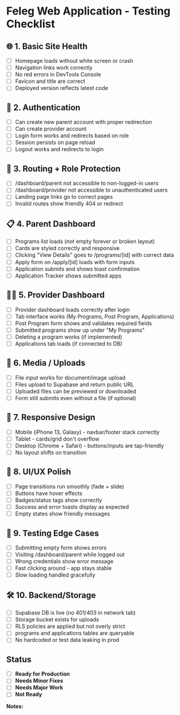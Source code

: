 # Feleg Web Application - Testing Checklist

## 🌐 1. Basic Site Health
- [ ] Homepage loads without white screen or crash
- [ ] Navigation links work correctly
- [ ] No red errors in DevTools Console
- [ ] Favicon and title are correct
- [ ] Deployed version reflects latest code

## 🔐 2. Authentication
- [ ] Can create new parent account with proper redirection
- [ ] Can create provider account
- [ ] Login form works and redirects based on role
- [ ] Session persists on page reload
- [ ] Logout works and redirects to login

## 🧭 3. Routing + Role Protection
- [ ] /dashboard/parent not accessible to non-logged-in users
- [ ] /dashboard/provider not accessible to unauthenticated users
- [ ] Landing page links go to correct pages
- [ ] Invalid routes show friendly 404 or redirect

## 📋 4. Parent Dashboard
- [ ] Programs list loads (not empty forever or broken layout)
- [ ] Cards are styled correctly and responsive
- [ ] Clicking "View Details" goes to /programs/[id] with correct data
- [ ] Apply form on /apply/[id] loads with form inputs
- [ ] Application submits and shows toast confirmation
- [ ] Application Tracker shows submitted apps

## 🧑‍🏫 5. Provider Dashboard
- [ ] Provider dashboard loads correctly after login
- [ ] Tab interface works (My Programs, Post Program, Applications)
- [ ] Post Program form shows and validates required fields
- [ ] Submitted programs show up under "My Programs"
- [ ] Deleting a program works (if implemented)
- [ ] Applications tab loads (if connected to DB)

## 📁 6. Media / Uploads
- [ ] File input works for document/image upload
- [ ] Files upload to Supabase and return public URL
- [ ] Uploaded files can be previewed or downloaded
- [ ] Form still submits even without a file (if optional)

## 📱 7. Responsive Design
- [ ] Mobile (iPhone 13, Galaxy) - navbar/footer stack correctly
- [ ] Tablet - cards/grid don't overflow
- [ ] Desktop (Chrome + Safari) - buttons/inputs are tap-friendly
- [ ] No layout shifts on transition

## 🎨 8. UI/UX Polish
- [ ] Page transitions run smoothly (fade + slide)
- [ ] Buttons have hover effects
- [ ] Badges/status tags show correctly
- [ ] Success and error toasts display as expected
- [ ] Empty states show friendly messages

## 🧪 9. Testing Edge Cases
- [ ] Submitting empty form shows errors
- [ ] Visiting /dashboard/parent while logged out
- [ ] Wrong credentials show error message
- [ ] Fast clicking around - app stays stable
- [ ] Slow loading handled gracefully

## 🛠 10. Backend/Storage
- [ ] Supabase DB is live (no 401/403 in network tab)
- [ ] Storage bucket exists for uploads
- [ ] RLS policies are applied but not overly strict
- [ ] programs and applications tables are queryable
- [ ] No hardcoded or test data leaking in prod

## Status
- [ ] **Ready for Production**
- [ ] **Needs Minor Fixes**
- [ ] **Needs Major Work**
- [ ] **Not Ready**

**Notes:** 